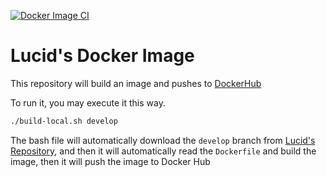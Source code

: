 [![Docker Image CI](https://github.com/daison12006013/lucid-docker-image/actions/workflows/docker-image.yml/badge.svg)](https://github.com/daison12006013/lucid-docker-image/actions/workflows/docker-image.yml)

# Lucid's Docker Image

This repository will build an image and pushes to [DockerHub](https://hub.docker.com/repository/docker/daison12006013/lucid)

To run it, you may execute it this way.

```bash
./build-local.sh develop
```

The bash file will automatically download the `develop` branch from [Lucid's Repository](https://github.com/daison12006013/lucid), and then it will automatically read the `Dockerfile` and build the image, then it will push the image to Docker Hub
